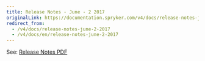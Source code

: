 ```yaml
---
title: Release Notes - June - 2 2017
originalLink: https://documentation.spryker.com/v4/docs/release-notes-june-2-2017
redirect_from:
  - /v4/docs/release-notes-june-2-2017
  - /v4/docs/en/release-notes-june-2-2017
---
```


See: [Release Notes PDF](https://cdn.document360.io/9fafa0d5-d76f-40c5-8b02-ab9515d3e879/Images/Documentation/Release_Notes_June_2_2017.pdf)


